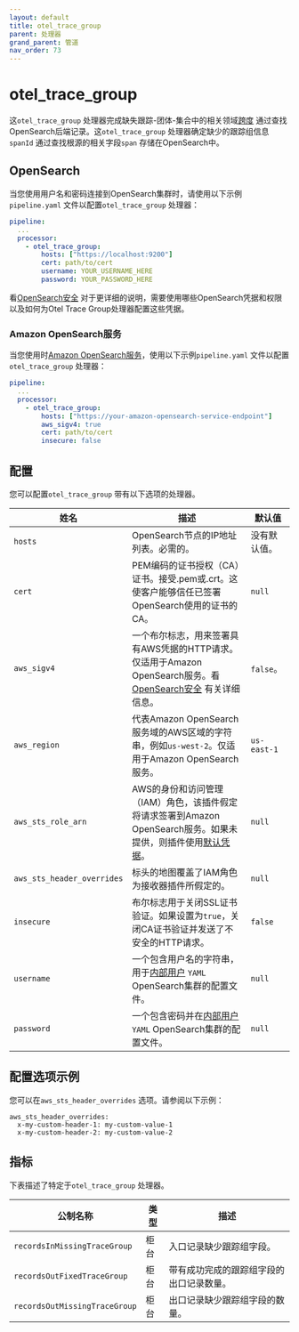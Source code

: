 ```yaml
---
layout: default
title: otel_trace_group
parent: 处理器
grand_parent: 管道
nav_order: 73
---
```


# otel_trace_group

这`otel_trace_group` 处理器完成缺失跟踪-团体-集合中的相关领域[跨度](https://github.com/opensearch-project/data-prepper/blob/834f28fdf1df6d42a6666e91e6407474b88e7ec6/data-prepper-api/src/main/java/org/opensearch/dataprepper/model/trace/Span.java) 通过查找OpenSearch后端记录。这`otel_trace_group` 处理器确定缺少的跟踪组信息`spanId` 通过查找根源的相关字段`span` 存储在OpenSearch中。

## OpenSearch

当您使用用户名和密码连接到OpenSearch集群时，请使用以下示例`pipeline.yaml` 文件以配置`otel_trace_group` 处理器：

``` YAML
pipeline:
  ...
  processor:
    - otel_trace_group:
        hosts: ["https://localhost:9200"]
        cert: path/to/cert
        username: YOUR_USERNAME_HERE
        password: YOUR_PASSWORD_HERE
```

看[OpenSearch安全]({{site.url}}{{site.baseurl}}/data-prepper/pipelines/configuration/sinks/opensearch/#opensearch-cluster-security) 对于更详细的说明，需要使用哪些OpenSearch凭据和权限以及如何为Otel Trace Group处理器配置这些凭据。

### Amazon OpenSearch服务

当您使用时[Amazon OpenSearch服务]({{site.url}}{{site.baseurl}}/data-prepper/pipelines/configuration/sinks/opensearch/#amazon-opensearch-service-domain-security)，使用以下示例`pipeline.yaml` 文件以配置`otel_trace_group` 处理器：

``` YAML
pipeline:
  ...
  processor:
    - otel_trace_group:
        hosts: ["https://your-amazon-opensearch-service-endpoint"]
        aws_sigv4: true
        cert: path/to/cert
        insecure: false
```

## 配置

您可以配置`otel_trace_group` 带有以下选项的处理器。

| 姓名| 描述| 默认值|
| -----| ----| -----------|
| `hosts`| OpenSearch节点的IP地址列表。必需的。| 没有默认值。| 
| `cert` | PEM编码的证书授权（CA）证书。接受.pem或.crt。这使客户能够信任已签署OpenSearch使用的证书的CA。| `null` |
| `aws_sigv4` | 一个布尔标志，用来签署具有AWS凭据的HTTP请求。仅适用于Amazon OpenSearch服务。看[OpenSearch安全](https://github.com/opensearch-project/data-prepper/blob/129524227779ee35a327c27c3098d550d7256df1/data-prepper-plugins/opensearch/security.md) 有关详细信息。| `false`。|
| `aws_region` | 代表Amazon OpenSearch服务域的AWS区域的字符串，例如`us-west-2`。仅适用于Amazon OpenSearch服务。| `us-east-1` |
| `aws_sts_role_arn`| AWS的身份和访问管理（IAM）角色，该插件假定将请求签署到Amazon OpenSearch服务。如果未提供，则插件使用[默认凭据](https://sdk.amazonaws.com/java/api/latest/software/amazon/awssdk/auth/credentials/DefaultCredentialsProvider.html)。| `null` |
| `aws_sts_header_overrides` | 标头的地图覆盖了IAM角色为接收器插件所假定的。| `null` |
| `insecure` | 布尔标志用于关闭SSL证书验证。如果设置为`true`，关闭CA证书验证并发送了不安全的HTTP请求。| `false` |
| `username` | 一个包含用户名的字符串，用于[内部用户](https://opensearch.org/docs/latest/security/access-control/users-roles/) `YAML` OpenSearch集群的配置文件。| `null` |
| `password` | 一个包含密码并在[内部用户](https://opensearch.org/docs/latest/security/access-control/users-roles/) `YAML` OpenSearch集群的配置文件。| `null` |

## 配置选项示例

您可以在`aws_sts_header_overrides` 选项。请参阅以下示例：

```
aws_sts_header_overrides:
  x-my-custom-header-1: my-custom-value-1
  x-my-custom-header-2: my-custom-value-2
```

## 指标

下表描述了特定于`otel_trace_group` 处理器。

| 公制名称| 类型| 描述|
| ------------- | ---- | ----------- |
| `recordsInMissingTraceGroup` | 柜台| 入口记录缺少跟踪组字段。|
| `recordsOutFixedTraceGroup` | 柜台| 带有成功完成的跟踪组字段的出口记录数量。|
| `recordsOutMissingTraceGroup` | 柜台| 出口记录缺少跟踪组字段的数量。

